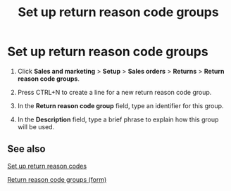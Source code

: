 ﻿---
title: Set up return reason code groups
TOCTitle: Set up return reason code groups
ms:assetid: 306160d7-c6f4-41d0-ad6e-b8a27748b32d
ms:mtpsurl: https://technet.microsoft.com/en-us/library/Gg231029(v=AX.60)
ms:contentKeyID: 36056310
ms.date: 04/18/2014
mtps_version: v=AX.60
_tocRel: gg243299(v=ax.60)/toc.json
---

# Set up return reason code groups 




1.  Click **Sales and marketing** \> **Setup** \> **Sales orders** \> **Returns** \> **Return reason code groups**.

2.  Press CTRL+N to create a line for a new return reason code group.

3.  In the **Return reason code group** field, type an identifier for this group.

4.  In the **Description** field, type a brief phrase to explain how this group will be used.

## See also

[Set up return reason codes](set-up-return-reason-codes.md)

[Return reason code groups (form)](https://technet.microsoft.com/en-us/library/hh209604\(v=ax.60\))

  


